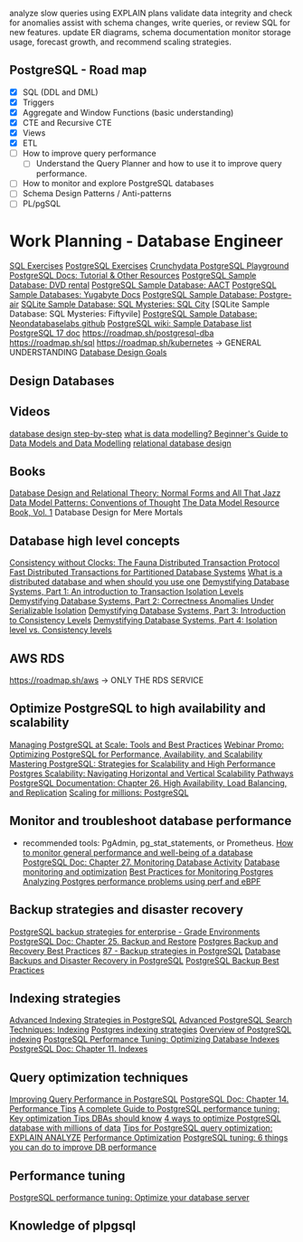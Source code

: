 analyze slow queries using EXPLAIN plans
validate data integrity and check for anomalies
assist with schema changes, write queries, or review SQL for new features.
update ER diagrams, schema documentation
monitor storage usage, forecast growth, and recommend scaling strategies.
## PostgreSQL - Road map
- [x] SQL (DDL and DML)
- [x] Triggers
- [x] Aggregate and Window Functions (basic understanding)
- [x] CTE and Recursive CTE
- [x] Views
- [x] ETL
- [ ] How to improve query performance
	- [ ] Understand the Query Planner and how to use it to improve query performance.
- [ ] How to monitor and explore PostgreSQL databases
- [ ] Schema Design Patterns / Anti-patterns
- [ ] PL/pgSQL
# Work Planning - Database Engineer
[SQL Exercises](https://learnsql.com/course/sql-practice-set/select-from-table/introduction/introduction/)
[PostgreSQL Exercises](https://pgexercises.com/gettingstarted.html)
[Crunchydata PostgreSQL Playground](https://www.crunchydata.com/developers/tutorials)
[PostgreSQL Docs: Tutorial & Other Resources](https://www.postgresql.org/docs/online-resources/)
[PostgreSQL Sample Database: DVD rental](https://neon.tech/postgresql/postgresql-getting-started/postgresql-sample-database)
[PostgreSQL Sample Database: AACT](https://aact.ctti-clinicaltrials.org/connect)
[PostgreSQL Sample Databases: Yugabyte Docs](https://docs.yugabyte.com/preview/sample-data/)
[PostgreSQL Sample Database: Postgre-air](https://github.com/hettie-d/postgres_air/tree/main)
[SQLite Sample Database: SQL Mysteries: SQL City](https://github.com/NUKnightLab/sql-mysteries)
[SQLite Sample Database: SQL Mysteries: Fiftyvile]
[PostgreSQL Sample Database: Neondatabaselabs github](https://github.com/neondatabase-labs/postgres-sample-dbs)
[PostgreSQL wiki: Sample Database list](https://wiki.postgresql.org/wiki/Sample_Databases)
[PostgreSQL 17 doc](https://www.postgresql.org/docs/17/index.html)
https://roadmap.sh/postgresql-dba
https://roadmap.sh/sql
https://roadmap.sh/kubernetes -> GENERAL UNDERSTANDING
[Database Design Goals](https://docs.yugabyte.com/preview/architecture/design-goals/)
## Design Databases
## Videos
[database design step-by-step](https://www.youtube.com/watch?v=qCIFuoN32cM)
[what is data modelling? Beginner's Guide to Data Models and Data Modelling](https://www.youtube.com/watch?v=CUR6rKrIEGc)
[relational database design](https://www.youtube.com/watch?v=mEakGW6vzpM)
## Books
[Database Design and Relational Theory: Normal Forms and All That Jazz](https://www.amazon.com/Database-Design-Relational-Theory-Normal/dp/1449328016)
[Data Model Patterns: Conventions of Thought](https://www.amazon.com/Data-Model-Patterns-Conventions-Thought-ebook/dp/B00E0LASDY/ref=sr_1_3?crid=A78EI5PKI63P&keywords=data+model+patterns&qid=1642385541&s=books&sprefix=data+model+patterns%2Cstripbooks%2C130&sr=1-3)
[The Data Model Resource Book, Vol. 1](https://www.amazon.com/Data-Model-Resource-Book-Vol/dp/0471380237/ref=pd_sim_b_3?ie=UTF8&refRID=08T9TEZJNZM2EMKZV3AB)
Database Design for Mere Mortals
## Database high level concepts
[Consistency without Clocks: The Fauna Distributed Transaction Protocol](https://fauna.com/blog/consistency-without-clocks-faunadb-transaction-protocol)
[Fast Distributed Transactions for Partitioned Database Systems](http://cs.yale.edu/homes/thomson/publications/calvin-sigmod12.pdf)
[What is a distributed database and when should you use one](https://fauna.com/blog/what-is-a-distributed-database-and-when-should-you-use-one)
[Demystifying Database Systems, Part 1: An introduction to Transaction Isolation Levels](https://fauna.com/blog/introduction-to-transaction-isolation-levels)
[Demystifying Database Systems, Part 2: Correctness Anomalies Under Serializable Isolation](https://fauna.com/blog/demystifying-database-systems-correctness-anomalies-under-serializable-isolation)
[Demystifying Database Systems, Part 3: Introduction to Consistency Levels](https://fauna.com/blog/demystifying-database-systems-introduction-to-consistency-levels)
[Demystifying Database Systems, Part 4: Isolation level vs. Consistency levels](https://fauna.com/blog/demystifying-database-systems-part-4-isolation-levels-vs-consistency-levels)
## AWS RDS
https://roadmap.sh/aws -> ONLY THE RDS SERVICE
## Optimize PostgreSQL to high availability and scalability
[Managing PostgreSQL at Scale: Tools and Best Practices](https://www.enterprisedb.com/scale-postgresql-efficiently-tools-high-availability-tips)
[Webinar Promo: Optimizing PostgreSQL for Performance, Availability, and Scalability](https://www.youtube.com/watch?v=Dz6eb6zZOWg)
[Mastering PostgreSQL: Strategies for Scalability and High Performance](https://www.enterprisedb.com/scaling-postgresql-high-availability-and-performance)
[Postgres Scalability: Navigating Horizontal and Vertical Scalability Pathways](https://www.pgedge.com/blog/scaling-postgresql-navigating-horizontal-and-vertical-scalability-pathways)
[PostgreSQL Documentation: Chapter 26. High Availability, Load Balancing, and Replication](https://www.postgresql.org/docs/current/high-availability.html)
[Scaling for millions: PostgreSQL](https://medium.com/@sabawasim.it/scaling-for-millions-postgresql-4898acfb0abe)
## Monitor and troubleshoot database performance
- recommended tools: PgAdmin, pg_stat_statements, or Prometheus.
[How to monitor general performance and well-being of a database](https://dba.stackexchange.com/questions/278390/how-to-monitor-general-performance-and-wellbeing-of-a-database)
[PostgreSQL Doc: Chapter 27. Monitoring Database Activity](https://www.postgresql.org/docs/current/monitoring.html)
[Database monitoring and optimization](https://www.youtube.com/watch?v=4C3omclRxxc)
[Best Practices for Monitoring Postgres](https://www.youtube.com/watch?v=aGOXHV0_msQ)
[Analyzing Postgres performance problems using perf and eBPF](https://www.youtube.com/watch?v=HghP4D72Noc)
## Backup strategies and disaster recovery
[PostgreSQL backup strategies for enterprise - Grade Environments](https://www.percona.com/blog/postgresql-backup-strategy-enterprise-grade-environment/)
[PostgreSQL Doc: Chapter 25. Backup and Restore](https://www.postgresql.org/docs/current/backup.html)
[Postgres Backup and Recovery Best Practices](https://www.youtube.com/watch?v=TYiKdH1iMsg)
[87 - Backup strategies in PostgreSQL](https://www.youtube.com/watch?v=7Sm2lowyFXI)
[Database Backups and Disaster Recovery in PostgreSQL](https://www.timescale.com/blog/database-backups-and-disaster-recovery-in-postgresql-your-questions-answered)
[PostgreSQL Backup Best Practices](https://stormatics.tech/blogs/postgresql-backup-best-practices)
## Indexing strategies
[Advanced Indexing Strategies in PostgreSQL](https://www.freecodecamp.org/news/postgresql-indexing-strategies/)
[Advanced PostgreSQL Search Techniques: Indexing](https://medium.com/@yasin162001/advanced-postgresql-search-techniques-indexing-dc9250afa79d)
[Postgres indexing strategies](https://tembo.io/docs/getting-started/postgres_guides/postgres-indexing-strategies)
[Overview of PostgreSQL indexing](https://dev.to/digitalpollution/overview-of-postgresql-indexing-lpi)
[PostgreSQL Performance Tuning: Optimizing Database Indexes](https://dev.to/digitalpollution/overview-of-postgresql-indexing-lpi)
[PostgreSQL Doc: Chapter 11. Indexes](https://www.postgresql.org/docs/current/indexes.html)
## Query optimization techniques
[Improving Query Performance in PostgreSQL](https://app.datacamp.com/learn/courses/improving-query-performance-in-postgresql)
[PostgreSQL Doc: Chapter 14. Performance Tips](https://www.postgresql.org/docs/current/performance-tips.html)
[A complete Guide to PostgreSQL performance tuning: Key optimization Tips DBAs should know](https://sematext.com/blog/postgresql-performance-tuning/)
[4 ways to optimize PostgreSQL database with millions of data](https://medium.com/geekculture/4-ways-to-optimise-postgresql-database-with-millions-of-data-c70e11d27a94)
[Tips for PostgreSQL query optimization: EXPLAIN ANALYZE](https://www.enterprisedb.com/blog/postgresql-query-optimization-performance-tuning-with-explain-analyze)
[Performance Optimization](https://wiki.postgresql.org/wiki/Performance_Optimization)
[PostgreSQL tuning: 6 things you can do to improve DB performance](https://www.instaclustr.com/education/postgresql-tuning-6-things-you-can-do-to-improve-db-performance/)
## Performance tuning
[PostgreSQL performance tuning: Optimize your database server](https://www.enterprisedb.com/postgres-tutorials/introduction-postgresql-performance-tuning-and-optimization)
## Knowledge of plpgsql